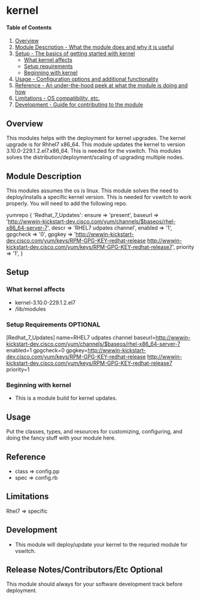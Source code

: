 # kernel

#### Table of Contents

1. [Overview](#overview)
2. [Module Description - What the module does and why it is useful](#module-description)
3. [Setup - The basics of getting started with kernel](#setup)
    * [What kernel affects](#what-kernel-affects)
    * [Setup requirements](#setup-requirements)
    * [Beginning with kernel](#beginning-with-kernel)
4. [Usage - Configuration options and additional functionality](#usage)
5. [Reference - An under-the-hood peek at what the module is doing and how](#reference)
5. [Limitations - OS compatibility, etc.](#limitations)
6. [Development - Guide for contributing to the module](#development)

## Overview

This modules helps with the deployment for kernel upgrades. The kernel upgrade 
is for Rhhel7 x86_64.  This module updates the kernel to  version 3.10.0-229.1.2.el7.x86_64. This is needed for the vswitch.  This modules solves the distribution/deployment/scaling of upgrading multiple nodes.


## Module Description

This modules assumes the os is linux. This module solves the need to deploy/installs a specific kernel version.  This is needed for vswitch to work properly.
You will need to add the following repo.

 yumrepo    { 'Redhat_7_Updates':
  ensure   => 'present',
  baseurl  => 'http://wwwin-kickstart-dev.cisco.com/yum/channels/$baseos/rhel-x86_64-server-7',
  descr    => 'RHEL7 udpates channel',
  enabled  => '1',
  gpgcheck => '0',
  gpgkey   => 'http://wwwin-kickstart-dev.cisco.com/yum/keys/RPM-GPG-KEY-redhat-release
  http://wwwin-kickstart-dev.cisco.com/yum/keys/RPM-GPG-KEY-redhat-release7',
  priority => '1',
  }


## Setup

### What kernel affects

* kernel-3.10.0-229.1.2.el7 
* /lib/modules

### Setup Requirements **OPTIONAL**

[Redhat_7_Updates]
name=RHEL7 udpates channel
baseurl=http://wwwin-kickstart-dev.cisco.com/yum/channels/$baseos/rhel-x86_64-server-7
enabled=1
gpgcheck=0
gpgkey=http://wwwin-kickstart-dev.cisco.com/yum/keys/RPM-GPG-KEY-redhat-release
  http://wwwin-kickstart-dev.cisco.com/yum/keys/RPM-GPG-KEY-redhat-release7
priority=1


### Beginning with kernel

* This is a module build for kernel updates.

## Usage

Put the classes, types, and resources for customizing, configuring, and doing
the fancy stuff with your module here.

## Reference

* class => config.pp
* spec  => config.rb

## Limitations

Rhel7 => specific

## Development

* This module will deploy/update your kernel to the requried module for vswitch.

## Release Notes/Contributors/Etc **Optional**

This module should always for your software development track before deployment.
